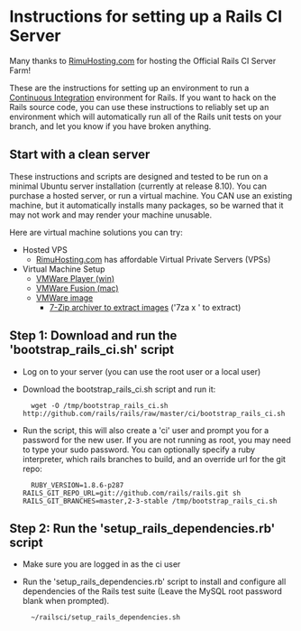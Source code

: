 Instructions for setting up a Rails CI Server
=============================================

Many thanks to [RimuHosting.com](http://rimuhosting.com) for hosting the Official Rails CI Server Farm!

These are the instructions for setting up an environment to run a [Continuous Integration](http://martinfowler.com/articles/continuousIntegration.html) environment for Rails.  If you want to hack on the Rails source code, you can use these instructions to reliably set up an environment which will automatically run all of the Rails unit tests on your branch, and let you know if you have broken anything.


Start with a clean server
-------------------------

These instructions and scripts are designed and tested to be run on a minimal Ubuntu server installation (currently at release 8.10).  You can purchase a hosted server, or run a virtual machine.  You CAN use an existing machine, but it automatically installs many packages, so be warned that it may not work and may render your machine unusable.

Here are virtual machine solutions you can try:

* Hosted VPS
  * [RimuHosting.com](http://rimuhosting.com) has affordable Virtual Private Servers (VPSs)
* Virtual Machine Setup
  * [VMWare Player (win)](http://www.vmware.com/products/player/)
  * [VMWare Fusion (mac)](http://www.vmware.com/download/fusion/)
  * [VMWare image](http://www.vmware.com/appliances/directory/cat/45)
    * [7-Zip archiver to extract images](http://www.7-zip.org/) ('7za x <file>' to extract)


Step 1: Download and run the 'bootstrap\_rails\_ci.sh' script
-------------------------------------------------------------

* Log on to your server (you can use the root user or a local user)
* Download the bootstrap\_rails\_ci.sh script and run it:

        wget -O /tmp/bootstrap_rails_ci.sh http://github.com/rails/rails/raw/master/ci/bootstrap_rails_ci.sh

* Run the script, this will also create a 'ci' user and prompt you for a password for the new user.  If you are 
  not running as root, you may need to type your sudo password.  You can optionally specify a ruby interpreter,
  which rails branches to build, and an override url for the git repo:

        RUBY_VERSION=1.8.6-p287 RAILS_GIT_REPO_URL=git://github.com/rails/rails.git sh RAILS_GIT_BRANCHES=master,2-3-stable /tmp/bootstrap_rails_ci.sh

Step 2: Run the 'setup\_rails\_dependencies.rb' script
------------------------------------------------------

* Make sure you are logged in as the ci user
* Run the 'setup\_rails\_dependencies.rb' script to install and configure all dependencies of the Rails test suite (Leave the MySQL root password blank when prompted).

        ~/railsci/setup_rails_dependencies.sh
